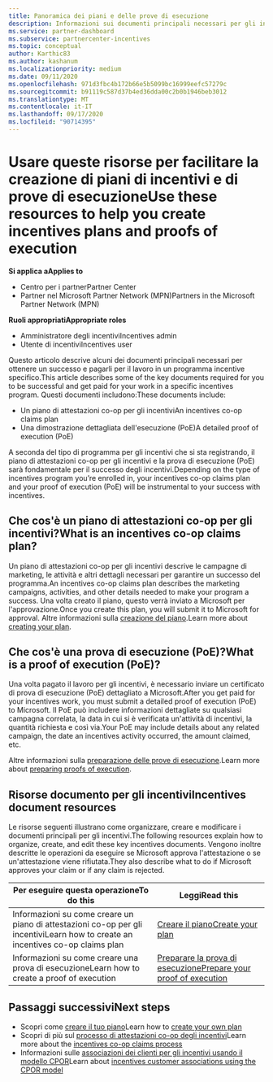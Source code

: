 ```yaml
---
title: Panoramica dei piani e delle prove di esecuzione
description: Informazioni sui documenti principali necessari per gli incentivi, tra cui un piano di attestazioni co-op per gli incentivi e una prova di esecuzione (PoE) dettagliata.
ms.service: partner-dashboard
ms.subservice: partnercenter-incentives
ms.topic: conceptual
author: Karthic83
ms.author: kashanum
ms.localizationpriority: medium
ms.date: 09/11/2020
ms.openlocfilehash: 971d3fbc4b172b66e5b5099bc16999eefc57279c
ms.sourcegitcommit: b91119c587d37b4ed36dda00c2b0b1946beb3012
ms.translationtype: MT
ms.contentlocale: it-IT
ms.lasthandoff: 09/17/2020
ms.locfileid: "90714395"
---
```

# <a name="use-these-resources-to-help-you-create-incentives-plans-and-proofs-of-execution"></a><span data-ttu-id="507a1-103">Usare queste risorse per facilitare la creazione di piani di incentivi e di prove di esecuzione</span><span class="sxs-lookup"><span data-stu-id="507a1-103">Use these resources to help you create incentives plans and proofs of execution</span></span>

<span data-ttu-id="507a1-104">**Si applica a**</span><span class="sxs-lookup"><span data-stu-id="507a1-104">**Applies to**</span></span>

- <span data-ttu-id="507a1-105">Centro per i partner</span><span class="sxs-lookup"><span data-stu-id="507a1-105">Partner Center</span></span>
- <span data-ttu-id="507a1-106">Partner nel Microsoft Partner Network (MPN)</span><span class="sxs-lookup"><span data-stu-id="507a1-106">Partners in the Microsoft Partner Network (MPN)</span></span>

<span data-ttu-id="507a1-107">**Ruoli appropriati**</span><span class="sxs-lookup"><span data-stu-id="507a1-107">**Appropriate roles**</span></span>

- <span data-ttu-id="507a1-108">Amministratore degli incentivi</span><span class="sxs-lookup"><span data-stu-id="507a1-108">Incentives admin</span></span>
- <span data-ttu-id="507a1-109">Utente di incentivi</span><span class="sxs-lookup"><span data-stu-id="507a1-109">Incentives user</span></span>

<span data-ttu-id="507a1-110">Questo articolo descrive alcuni dei documenti principali necessari per ottenere un successo e pagarli per il lavoro in un programma incentive specifico.</span><span class="sxs-lookup"><span data-stu-id="507a1-110">This article describes some of the key documents required for you to be successful and get paid for your work in a specific incentives program.</span></span> <span data-ttu-id="507a1-111">Questi documenti includono:</span><span class="sxs-lookup"><span data-stu-id="507a1-111">These documents include:</span></span>

- <span data-ttu-id="507a1-112">Un piano di attestazioni co-op per gli incentivi</span><span class="sxs-lookup"><span data-stu-id="507a1-112">An incentives co-op claims plan</span></span>
- <span data-ttu-id="507a1-113">Una dimostrazione dettagliata dell'esecuzione (PoE)</span><span class="sxs-lookup"><span data-stu-id="507a1-113">A detailed proof of execution (PoE)</span></span>

<span data-ttu-id="507a1-114">A seconda del tipo di programma per gli incentivi che si sta registrando, il piano di attestazioni co-op per gli incentivi e la prova di esecuzione (PoE) sarà fondamentale per il successo degli incentivi.</span><span class="sxs-lookup"><span data-stu-id="507a1-114">Depending on the type of incentives program you’re enrolled in, your incentives co-op claims plan and your proof of execution (PoE) will be instrumental to your success with incentives.</span></span>

## <a name="what-is-an-incentives-co-op-claims-plan"></a><span data-ttu-id="507a1-115">Che cos'è un piano di attestazioni co-op per gli incentivi?</span><span class="sxs-lookup"><span data-stu-id="507a1-115">What is an incentives co-op claims plan?</span></span>

<span data-ttu-id="507a1-116">Un piano di attestazioni co-op per gli incentivi descrive le campagne di marketing, le attività e altri dettagli necessari per garantire un successo del programma.</span><span class="sxs-lookup"><span data-stu-id="507a1-116">An incentives co-op claims plan describes the marketing campaigns, activities, and other details needed to make your program a success.</span></span> <span data-ttu-id="507a1-117">Una volta creato il piano, questo verrà inviato a Microsoft per l'approvazione.</span><span class="sxs-lookup"><span data-stu-id="507a1-117">Once you create this plan, you will submit it to Microsoft for approval.</span></span> <span data-ttu-id="507a1-118">Altre informazioni sulla [creazione del piano](incentives-create-your-plan.md).</span><span class="sxs-lookup"><span data-stu-id="507a1-118">Learn more about [creating your plan](incentives-create-your-plan.md).</span></span>

## <a name="what-is-a-proof-of-execution-poe"></a><span data-ttu-id="507a1-119">Che cos'è una prova di esecuzione (PoE)?</span><span class="sxs-lookup"><span data-stu-id="507a1-119">What is a proof of execution (PoE)?</span></span>

<span data-ttu-id="507a1-120">Una volta pagato il lavoro per gli incentivi, è necessario inviare un certificato di prova di esecuzione (PoE) dettagliato a Microsoft.</span><span class="sxs-lookup"><span data-stu-id="507a1-120">After you get paid for your incentives work, you must submit a detailed proof of execution (PoE) to Microsoft.</span></span> <span data-ttu-id="507a1-121">Il PoE può includere informazioni dettagliate su qualsiasi campagna correlata, la data in cui si è verificata un'attività di incentivi, la quantità richiesta e così via.</span><span class="sxs-lookup"><span data-stu-id="507a1-121">Your PoE may include details about any related campaign, the date an incentives activity occurred, the amount claimed, etc.</span></span> 

<span data-ttu-id="507a1-122">Altre informazioni sulla [preparazione delle prove di esecuzione](incentives-prepare-your-proof-of-execution.md).</span><span class="sxs-lookup"><span data-stu-id="507a1-122">Learn more about [preparing proofs of execution](incentives-prepare-your-proof-of-execution.md).</span></span>

## <a name="incentives-document-resources"></a><span data-ttu-id="507a1-123">Risorse documento per gli incentivi</span><span class="sxs-lookup"><span data-stu-id="507a1-123">Incentives document resources</span></span>

<span data-ttu-id="507a1-124">Le risorse seguenti illustrano come organizzare, creare e modificare i documenti principali per gli incentivi.</span><span class="sxs-lookup"><span data-stu-id="507a1-124">The following resources explain how to organize, create, and edit these key incentives documents.</span></span> <span data-ttu-id="507a1-125">Vengono inoltre descritte le operazioni da eseguire se Microsoft approva l'attestazione o se un'attestazione viene rifiutata.</span><span class="sxs-lookup"><span data-stu-id="507a1-125">They also describe what to do if Microsoft approves your claim or if any claim is rejected.</span></span>

|  <span data-ttu-id="507a1-126">**Per eseguire questa operazione**</span><span class="sxs-lookup"><span data-stu-id="507a1-126">**To do this**</span></span>  |  <span data-ttu-id="507a1-127">**Leggi**</span><span class="sxs-lookup"><span data-stu-id="507a1-127">**Read this**</span></span>  |
|--------------|-----------|
| <span data-ttu-id="507a1-128">Informazioni su come creare un piano di attestazioni co-op per gli incentivi</span><span class="sxs-lookup"><span data-stu-id="507a1-128">Learn how to create an incentives co-op claims plan</span></span> | [<span data-ttu-id="507a1-129">Creare il piano</span><span class="sxs-lookup"><span data-stu-id="507a1-129">Create your plan</span></span>](incentives-create-your-plan.md)  |
<span data-ttu-id="507a1-130">Informazioni su come creare una prova di esecuzione</span><span class="sxs-lookup"><span data-stu-id="507a1-130">Learn how to create a proof of execution</span></span> | [<span data-ttu-id="507a1-131">Preparare la prova di esecuzione</span><span class="sxs-lookup"><span data-stu-id="507a1-131">Prepare your proof of execution</span></span>](incentives-prepare-your-proof-of-execution.md)  |

## <a name="next-steps"></a><span data-ttu-id="507a1-132">Passaggi successivi</span><span class="sxs-lookup"><span data-stu-id="507a1-132">Next steps</span></span>

- <span data-ttu-id="507a1-133">Scopri come [creare il tuo piano](incentives-create-your-plan.md)</span><span class="sxs-lookup"><span data-stu-id="507a1-133">Learn how to [create your own plan](incentives-create-your-plan.md)</span></span>
- <span data-ttu-id="507a1-134">Scopri di più sul [processo di attestazioni co-op degli incentivi](claims-overview.md)</span><span class="sxs-lookup"><span data-stu-id="507a1-134">Learn more about the [incentives co-op claims process](claims-overview.md)</span></span>
- <span data-ttu-id="507a1-135">Informazioni sulle [associazioni dei clienti per gli incentivi usando il modello CPOR](submit-osa-claim.md)</span><span class="sxs-lookup"><span data-stu-id="507a1-135">Learn about [incentives customer associations using the CPOR model](submit-osa-claim.md)</span></span>